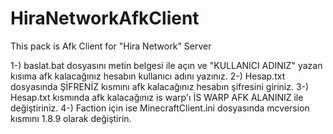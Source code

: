 # HiraNetworkAfkClient
This pack is Afk Client for "Hira Network" Server

1-) baslat.bat dosyasını metin belgesi ile açın ve "KULLANICI ADINIZ" yazan kısıma afk kalacağınız hesabın kullanıcı adını yazınız.
2-) Hesap.txt dosyasında ŞİFRENİZ kısmını afk kalacağınız hesabın şifresini giriniz.
3-) Hesap.txt kısmında afk kalacağınız is warp'ı İS WARP AFK ALANINIZ ile değiştiriniz.
4-) Faction için ise MinecraftClient.ini dosyasında mcversion kısmını 1.8.9 olarak değiştirin.
